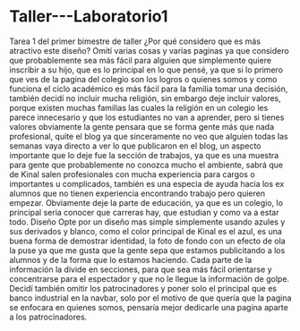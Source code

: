 # Taller---Laboratorio1
Tarea 1 del primer bimestre de taller
¿Por qué considero que es más atractivo este diseño?
Omití varias cosas y varias paginas ya que considero que probablemente sea más fácil para alguien que simplemente quiere inscribir a su hijo, que es lo principal en lo que pensé, ya que si lo primero que ves de la pagina del colegio son los logros o quienes somos y como funciona el ciclo académico es más fácil para la familia tomar una decisión, también decidí no incluir mucha religión, sin embargo deje incluir valores, porque existen muchas familias las cuales la religión en un colegio les parece innecesario y que los estudiantes no van a aprender, pero si tienes valores obviamente la gente pensara que se forma gente más que nada profesional, quite el blog ya que sinceramente no veo que alguien todas las semanas vaya directo a ver lo que publicaron en el blog, un aspecto importante que lo deje fue la sección de trabajos, ya que es una muestra para gente que probablemente no conozca mucho el ambiente, sabrá que de Kinal salen profesionales con mucha experiencia para cargos o importantes u complicados, también es una especia de ayuda hacia los ex alumnos que no tienen experiencia encontrando trabajo pero quieren empezar. Obviamente deje la parte de educación, ya que es un colegio, lo principal seria conocer que carreras hay, que estudian y como va a estar todo.
Diseño
Opte por un diseño mas simple simplemente usando azules y sus derivados y blanco, como el color principal de Kinal es el azul, es una buena forma de demostrar identidad, la foto de fondo con un efecto de ola la puse ya que me gusta que la gente sepa que estamos publicitando a los alumnos y de la forma que lo estamos haciendo. Cada parte de la información la divide en secciones, para que sea más fácil orientarse y concentrarse para el espectador y que no le llegue la información de golpe. Decidí también omitir los patrocinadores y poner solo el principal que es banco industrial en la navbar, solo por el motivo de que quería que la pagina se enfocara en quienes somos, pensaría mejor dedicarle una pagina aparte a los patrocinadores.
